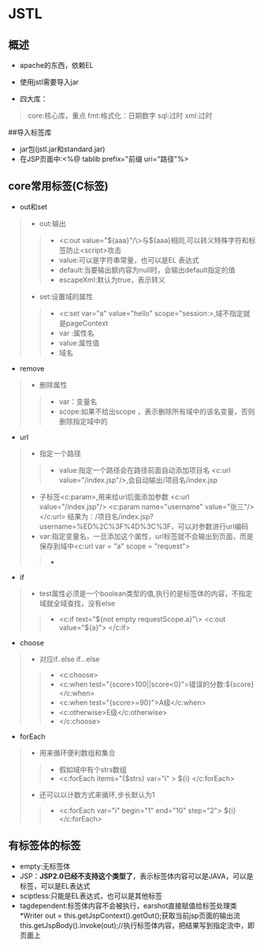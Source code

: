 # JSTL
## 概述
* apache的东西，依赖EL

* 使用jstl需要导入jar

* 四大库：
>core:核心库，重点
fmt:格式化：日期数字
sql:过时
xml:过时

##导入标签库
* jar包(jstl.jar和standard.jar)
* 在JSP页面中:<%@ tablib prefix="前缀 uri="路径"%>

## core常用标签(C标签)
* out和set
>* out:输出
>>* <c:out value="${aaa}"/\>与${aaa}相同,可以转义特殊字符和标签防止<script\>攻击
>>* value:可以是字符串常量，也可以是EL 表达式
>>* default:当要输出额内容为null时，会输出default指定的值
>>* escapeXml:默认为true，表示转义
>* set:设置域的属性
>>*  <c:set var="a" value="hello" scope="session:\>,域不指定就是pageContext
>>* var :属性名
>>* value:属性值
>>* 域名
* remove
> * 删除属性
>>* var：变量名
>>* scope:如果不给出scope ，表示删除所有域中的该名变量，否则删除指定域中的
* url
>* 指定一个路径 
>>* value:指定一个路径会在路径前面自动添加项目名
<c:url value="/index.jsp"/\>,会自动输出/项目名/index.jsp
>* 子标签<c:param\>,用来给url后面添加参数
<c:url value="/index.jsp"/\>
 <c:param name="username" value="张三"/\>
 </c:url\>
 结果为：/项目名/index.jsp?username=%ED%2C%3F%4D%3C%3F，可以对参数进行url编码
 > * var:指定变量名，一旦添加这个属性，url标签就不会输出到页面，而是保存到域中<c:url var = "a" scope = "request"\>
>> * 
* if
> * test属性必须是一个boolean类型的值,执行的是标签体的内容，不指定域就全域查找，没有else
>> * <c:if test="${not empty requestScope.a}"\>
<c:out value="${a}"\>
</c:if\>
* choose
>* 对应if..else if...else
>>* <c:choose\>
>> * <c:when test="{score\>100||score<0}"\>错误的分数:${score}</c:when\>
>> * <c:when test="{score\>=90}"\>A级</c:when\>
>>* <c:otherwise\>E级</c:otherwise\>
>> * </c:choose\>
* forEach
> * 用来循环便利数组和集合
>> * 假如域中有个strs数组
>>* <c:forEach items="{$strs}  var="i" \>
${i}
</c:forEach\>
> * 还可以以计数方式来循环,步长默认为1
>>* <c:forEach var="i" begin="1" end="10" step="2"\>
${i}
</c:forEach\>
## 有标签体的标签
* empty:无标签体
* JSP：**JSP2.0已经不支持这个类型了**，表示标签体内容可以是JAVA，可以是标签，可以是EL表达式
* sciptless:只能是EL表达式，也可以是其他标签
* tagdependent:标签体内容不会被执行，earshot直接赋值给标签处理类
*Writer out = this.getJspContext().getOut();获取当前jsp页面的输出流
this.getJspBody().invoke(out);//执行标签体内容，把结果写到指定流中，即页面上